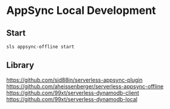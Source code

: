 # AppSync Local Development

## Start

```
sls appsync-offline start
```

## Library
https://github.com/sid88in/serverless-appsync-plugin
https://github.com/aheissenberger/serverless-appsync-offline
https://github.com/99xt/serverless-dynamodb-client
https://github.com/99xt/serverless-dynamodb-local